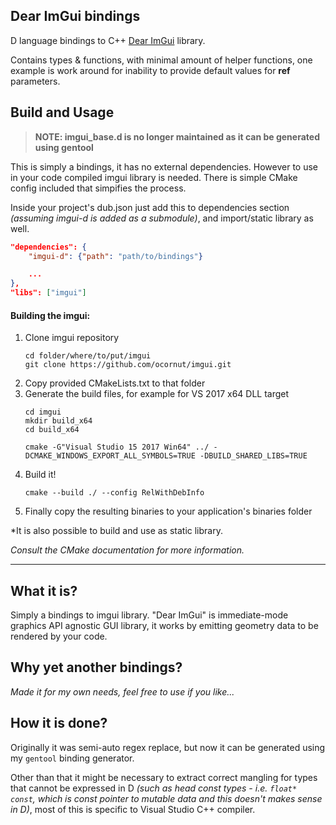 ## Dear ImGui bindings

D language bindings to C++ [Dear ImGui](https://github.com/ocornut/imgui) library.

Contains types & functions, with minimal amount of helper functions, one example is work around for inability to provide default values for **ref** parameters.

## Build and Usage

> **NOTE: imgui_base.d is no longer maintained as it can be generated using gentool**

This is simply a bindings, it has no external dependencies. However to use in your code compiled imgui library is needed. There is simple CMake config included that simpifies the process.

Inside your project's dub.json just add this to dependencies section *(assuming imgui-d is added as a submodule)*, and import/static library as well.
```json
"dependencies": {
    "imgui-d": {"path": "path/to/bindings"}

    ...
},
"libs": ["imgui"]
```

#### Building the imgui:

  
1. Clone imgui repository
    ```
    cd folder/where/to/put/imgui
    git clone https://github.com/ocornut/imgui.git
    ```
1.  Copy provided CMakeLists.txt to that folder
1.  Generate the build files, for example for VS 2017 x64 DLL target
    ```
    cd imgui
    mkdir build_x64
    cd build_x64
    
    cmake -G"Visual Studio 15 2017 Win64" ../ -DCMAKE_WINDOWS_EXPORT_ALL_SYMBOLS=TRUE -DBUILD_SHARED_LIBS=TRUE 
    ```
1.  Build it!
    ```
    cmake --build ./ --config RelWithDebInfo
    ```
1. Finally copy the resulting binaries to your application's binaries folder

*It is also possible to build and use as static library.

*Consult the CMake documentation for more information.*

---

## What it is?

Simply a bindings to imgui library. "Dear ImGui" is immediate-mode graphics API agnostic GUI library, it works by emitting geometry data to be rendered by your code.

## Why yet another bindings?

*Made it for my own needs, feel free to use if you like...*

## How it is done?

Originally it was semi-auto regex replace, but now it can be generated using my ```gentool``` binding generator.

Other than that it might be necessary to extract correct mangling for types that cannot be expressed in D *(such as head const types - i.e. ```float* const```, which is const pointer to mutable data and this doesn't makes sense in D)*, most of this is specific to Visual Studio C++ compiler.

